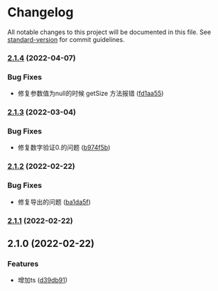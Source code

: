 # Changelog

All notable changes to this project will be documented in this file. See [standard-version](https://github.com/conventional-changelog/standard-version) for commit guidelines.

### [2.1.4](https://github.com/Ysll233/form-validator/compare/v2.1.3...v2.1.4) (2022-04-07)


### Bug Fixes

* 修复参数值为null的时候 getSize 方法报错 ([fd1aa55](https://github.com/Ysll233/form-validator/commit/fd1aa55f75824a21cd2274955bb01c7b75b5b795))

### [2.1.3](https://github.com/Ysll233/form-validator/compare/v2.1.2...v2.1.3) (2022-03-04)


### Bug Fixes

* 修复数字验证0.的问题 ([b974f5b](https://github.com/Ysll233/form-validator/commit/b974f5b45a4698ddb9eee914fd742463f45305bd))

### [2.1.2](https://github.com/Ysll233/form-validator/compare/v2.1.1...v2.1.2) (2022-02-22)


### Bug Fixes

* 修复导出的问题 ([ba1da5f](https://github.com/Ysll233/form-validator/commit/ba1da5f9676a937fcc41c403501b353a7b46cd25))

### [2.1.1](https://github.com/Ysll233/form-validator/compare/v2.1.0...v2.1.1) (2022-02-22)

## 2.1.0 (2022-02-22)


### Features

* 增加ts ([d39db91](https://github.com/Ysll233/form-validator/commit/d39db91092539929cb6eec4c4d7ee3ffe4aa0456))
